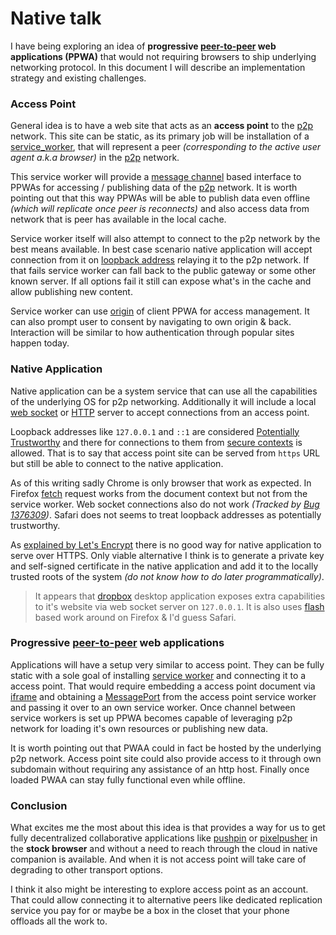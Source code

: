 # Native talk

I have being exploring an idea of **progressive [peer-to-peer](https://en.wikipedia.org/wiki/Peer-to-peer ) web applications (PPWA)** that would not requiring browsers to ship underlying networking protocol. In this document I will describe an implementation strategy and existing challenges.

### Access Point

General idea is to have a web site that acts as an **access point** to the [p2p](https://en.wikipedia.org/wiki/Peer-to-peer ) network. This site can be static, as its primary job will be installation of a [service_worker](https://developer.mozilla.org/en-US/docs/Web/API/Service_Worker_API ), that will represent a peer _(corresponding to the active user agent a.k.a browser)_ in the [p2p](https://en.wikipedia.org/wiki/Peer-to-peer ) network.

This service worker will provide a [message channel](https://developer.mozilla.org/en-US/docs/Web/API/MessageChannel )  based interface to PPWAs for accessing / publishing data of the [p2p](https://en.wikipedia.org/wiki/Peer-to-peer ) network. It is worth pointing out that this way PPWAs will be able to publish data even offline _(which will replicate once peer is reconnects)_ and also access data from network that is peer has available in the local cache.

Service worker itself will also attempt to connect to the p2p network by the best means available. In best case scenario native application will accept connection from it on [loopback address](https://en.wikipedia.org/wiki/Loopback ) relaying it to the p2p network. If that fails service worker can fall back to the public gateway or some other known server. If all options fail it still can expose what's in the cache and allow publishing new content.

Service worker can use [origin](https://developer.mozilla.org/en-US/docs/Glossary/Origin ) of client PPWA for access management. It can also prompt user to consent by navigating to own origin & back. Interaction will be similar to how authentication through popular sites happen today.

### Native Application

Native application can be a system service that can use all the capabilities of the underlying OS for p2p networking. Additionally it will include a local [web socket](https://developer.mozilla.org/en-US/docs/Web/API/WebSockets_API ) or [HTTP](https://en.wikipedia.org/wiki/Hypertext_Transfer_Protocol ) server to accept connections from an access point.

Loopback addresses like `127.0.0.1` and `::1` are considered [Potentially Trustworthy](https://w3c.github.io/webappsec-secure-contexts/#is-origin-trustworthy ) and there for connections to them from [secure contexts](https://w3c.github.io/webappsec-secure-contexts/#secure-contexts ) is allowed. That is to say that access point site can be served from `https` URL but still be able to connect to the native application.

As of this writing sadly Chrome is only browser that work as expected. In Firefox [fetch](https://developer.mozilla.org/en-US/docs/Web/API/Fetch_API/Using_Fetch ) request works from the document context but not from the service worker. Web socket connections also do not work  _(Tracked by [Bug 1376309](https://bugzilla.mozilla.org/show_bug.cgi?id=1376309 ))_. Safari does not seems to treat loopback addresses as potentially trustworthy.

As [explained by Let's Encrypt](https://letsencrypt.org/docs/certificates-for-localhost/ ) there is no good way for native application to serve over HTTPS. Only viable alternative I think is to generate a private key and self-signed certificate in the native application and add it to the locally trusted roots of the system _(do not know how to do later programmatically)_.

> It appears that [dropbox](http://dropbox.com/ ) desktop application exposes extra capabilities to it's website via web socket server on `127.0.0.1`. It is also uses [flash](https://en.wikipedia.org/wiki/Adobe_Flash ) based work around on Firefox  & I'd guess Safari.

### Progressive [peer-to-peer](https://en.wikipedia.org/wiki/Peer-to-peer ) web applications

Applications will have a setup very similar to access point. They can be fully static with a sole goal of installing [service worker](https://developer.mozilla.org/en-US/docs/Web/API/Service_Worker_API ) and connecting it to a access point. That would require embedding a access point document via [iframe](https://developer.mozilla.org/en-US/docs/Web/HTML/Element/iframe ) and obtaining a [MessagePort](https://developer.mozilla.org/en-US/docs/Web/API/MessagePort ) from the access point service worker and passing it over to an own service worker. Once channel between service workers is set up PPWA becomes capable of leveraging p2p network for loading it's own resources or publishing new data.

It is worth pointing out that PWAA could in fact be hosted by the underlying p2p network. Access point site could also provide access to it through own subdomain without requiring any assistance of an http host. Finally once loaded PWAA can stay fully functional even while offline.

### Conclusion

What excites me the most about this idea is that provides a way for us to get fully decentralized collaborative applications like [pushpin](https://inkandswitch.github.io/pushpin/ ) or [pixelpusher](https://medium.com/@pvh/pixelpusher-real-time-peer-to-peer-collaboration-with-react-7c7bc8ecbf74 ) in the **stock browser** and without a need to reach through the cloud in native companion is available. And when it is not access point will take care of degrading to other transport options.

I think it also might be interesting to explore access point as an account. That could allow connecting it to alternative peers like dedicated replication service you pay for or maybe be a box in the closet that your phone offloads all the work to.